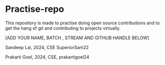 # Practise-repo
This repository is made to practise doing open source contributions and to get the hang of git and contributing to projects virtually.


[ADD YOUR NAME, BATCH , STREAM AND GITHUB HANDLE BELOW]

Sandeep Lal, 2024, CSE SuperiorSam22

Prakarti Goel, 2024, CSE, prakartigoel24